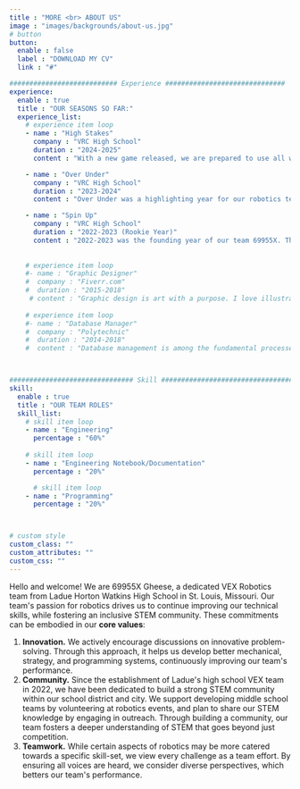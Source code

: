 ```yaml
---
title : "MORE <br> ABOUT US"
image : "images/backgrounds/about-us.jpg"
# button
button:
  enable : false
  label : "DOWNLOAD MY CV"
  link : "#"

########################### Experience ##############################
experience:
  enable : true
  title : "OUR SEASONS SO FAR:"
  experience_list:
    # experience item loop
    - name : "High Stakes"
      company : "VRC High School"
      duration : "2024-2025"
      content : "With a new game released, we are prepared to use all we learned in these past two years for another successful season! Keep in touch with us as we continue this year!"

    - name : "Over Under"
      company : "VRC High School"
      duration : "2023-2024"
      content : "Over Under was a highlighting year for our robotics team, marked by notable achievements during the season. Starting with a bang in the season-opening, we won a total of 5 awards in regional competitions: three Tournament Champions, one Excellence Award, and one Design Award. Our performance in these regional tournaments earned us a place at the Missouri State Championships at Mineral Area College, Missouri. Despite challenging final matches, we achieved second place overall and were honored with both the Excellence and Skills awards, which double qualified us for the VEX Robotics World Championship in Dallas, Texas. Competing against teams from 88 other countries, we were able to place 6th in qualification matches in our division and reached the quarterfinals. Despite a tough loss, we ranked among the top 50 out of 800 elite teams worldwide."

    - name : "Spin Up"
      company : "VRC High School"
      duration : "2022-2023 (Rookie Year)"
      content : "2022-2023 was the founding year of our team 69955X. This season served as a big learning opportunity, as our teammates navigated through higher levels of competition in VRC Highschool. Although new, in our rookie year we managed to win three awards: Design and Judges award in regional competitions, and one award in the Missouri State competition, Judges award."
  
  
    # experience item loop
    #- name : "Graphic Designer"
    #  company : "Fiverr.com"
    #  duration : "2015-2018"
     # content : "Graphic design is art with a purpose. I love illustration, so logo desing is my favorite work. But i can do many things with graphics."
      
    # experience item loop
    #- name : "Database Manager"
    #  company : "Polytechnic"
    #  duration : "2014-2018"
    #  content : "Database management is among the fundamental processes in the software field of computing. I know MS Access very well."



############################### Skill #################################
skill:
  enable : true
  title : "OUR TEAM ROLES"
  skill_list:
    # skill item loop
    - name : "Engineering"
      percentage : "60%"
      
    # skill item loop
    - name : "Engineering Notebook/Documentation"
      percentage : "20%"

      # skill item loop
    - name : "Programming"
      percentage : "20%"



# custom style
custom_class: "" 
custom_attributes: "" 
custom_css: ""
---
```


Hello and welcome! We are 69955X Gheese, a dedicated VEX Robotics team from Ladue Horton Watkins High School in St. Louis, Missouri. Our team's passion for robotics drives us to continue improving our technical skills, while fostering an inclusive STEM community. These commitments can be embodied in our **core values**:
1. **Innovation.** We actively encourage discussions on innovative problem-solving. Through this approach, it helps us develop better mechanical, strategy, and programming systems, continuously improving our team's performance.
2. **Community.** Since the establishment of Ladue's high school VEX team in 2022, we have been dedicated to build a strong STEM community within our school district and city. We support developing middle school teams by volunteering at robotics events, and plan to share our STEM knowledge by engaging in outreach. Through building a community, our team fosters a deeper understanding of STEM that goes beyond just competition.
3. **Teamwork.** While certain aspects of robotics may be more catered towards a specific skill-set, we view every challenge as a team effort. By ensuring all voices are heard, we consider diverse perspectives, which betters our team's performance.



